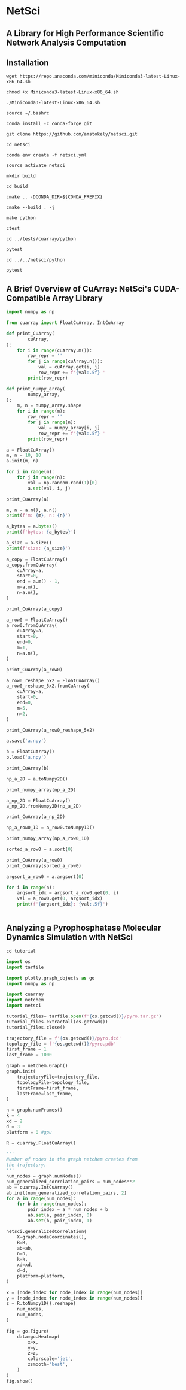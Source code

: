 # NetSci
## A Library for High Performance Scientific Network Analysis Computation
## Installation
``` Shell
wget https://repo.anaconda.com/miniconda/Miniconda3-latest-Linux-x86_64.sh
```
```
chmod +x Miniconda3-latest-Linux-x86_64.sh
```
```
./Miniconda3-latest-Linux-x86_64.sh
```
```
source ~/.bashrc
```
```
conda install -c conda-forge git
```
```
git clone https://github.com/amstokely/netsci.git
```
```
cd netsci
```
```
conda env create -f netsci.yml
```
```
source activate netsci
```
```
mkdir build
```
```
cd build
```
```
cmake .. -DCONDA_DIR=${CONDA_PREFIX}
```
```
cmake --build . -j
```
```
make python
```
```
ctest
```
```
cd ../tests/cuarray/python
```
```
pytest
```
```
cd ../../netsci/python
```
```
pytest
```

## A Brief Overview of CuArray: NetSci's CUDA-Compatible Array Library

``` python
import numpy as np

from cuarray import FloatCuArray, IntCuArray
```

```python
def print_CuArray(
        cuArray,
):
    for i in range(cuArray.m()):
        row_repr = ''
        for j in range(cuArray.n()):
            val = cuArray.get(i, j)
            row_repr += f'{val:.5f} '
        print(row_repr)
```

```python
def print_numpy_array(
        numpy_array,
):
    m, n = numpy_array.shape
    for i in range(m):
        row_repr = ''
        for j in range(n):
            val = numpy_array[i, j]
            row_repr += f'{val:.5f} '
        print(row_repr)
```

``` python
a = FloatCuArray()
m, n = 10, 10
a.init(m, n)
```
``` python
for i in range(m):
    for j in range(n):
        val = np.random.rand(1)[0]
        a.set(val, i, j)
```

``` python
print_CuArray(a)
```

``` python
m, n = a.m(), a.n()
print(f'm: {m}, n: {n}')
```

``` python
a_bytes = a.bytes()
print(f'bytes: {a_bytes}')
```

``` python
a_size = a.size()
print(f'size: {a_size}')
```

``` python
a_copy = FloatCuArray()
a_copy.fromCuArray(
    cuArray=a,
    start=0,
    end = a.m() - 1,
    m=a.m(),
    n=a.n(),
)
```

``` python
print_CuArray(a_copy)
```

``` python
a_row0 = FloatCuArray()
a_row0.fromCuArray(
    cuArray=a,
    start=0,
    end=0,
    m=1,
    n=a.n(),
)
```

``` python
print_CuArray(a_row0)
```

``` python
a_row0_reshape_5x2 = FloatCuArray()
a_row0_reshape_5x2.fromCuArray(
    cuArray=a,
    start=0,
    end=0,
    m=5,
    n=2,
)
```

``` python
print_CuArray(a_row0_reshape_5x2)
```

``` python
a.save('a.npy')
```

``` python
b = FloatCuArray()
b.load('a.npy')
```

``` python
print_CuArray(b)
```

``` python
np_a_2D = a.toNumpy2D()
```

``` python
print_numpy_array(np_a_2D)
```

``` python
a_np_2D = FloatCuArray()
a_np_2D.fromNumpy2D(np_a_2D)
```

``` python
print_CuArray(a_np_2D)
```

``` python
np_a_row0_1D = a_row0.toNumpy1D()
```

``` python
print_numpy_array(np_a_row0_1D)
```

``` python
sorted_a_row0 = a.sort(0)
```

``` python
print_CuArray(a_row0)
print_CuArray(sorted_a_row0)
```

``` python
argsort_a_row0 = a.argsort(0)
```

``` python
for i in range(n):
    argsort_idx = argsort_a_row0.get(0, i)
    val = a_row0.get(0, argsort_idx)
    print(f'{argsort_idx}: {val:.5f}')
```

``` python
```


## Analyzing a Pyrophosphatase Molecular Dynamics Simulation with NetSci

```
cd tutorial
```
``` python
import os
import tarfile

import plotly.graph_objects as go
import numpy as np

import cuarray
import netchem
import netsci
```

``` python
tutorial_files= tarfile.open(f'{os.getcwd()}/pyro.tar.gz')
tutorial_files.extractall(os.getcwd())
tutorial_files.close()
```

``` python
trajectory_file = f'{os.getcwd()}/pyro.dcd'
topology_file = f'{os.getcwd()}/pyro.pdb'
first_frame = 1
last_frame = 1000

graph = netchem.Graph()
graph.init(
    trajectoryFile=trajectory_file,
    topologyFile=topology_file,
    firstFrame=first_frame,
    lastFrame=last_frame,
)
```

``` python
n = graph.numFrames()
k = 4
xd = 2
d = 3
platform = 0 #gpu
```

``` python
R = cuarray.FloatCuArray()
```

``` python
'''
Number of nodes in the graph netchem creates from 
the trajectory.
'''
num_nodes = graph.numNodes() 
num_generalized_correlation_pairs = num_nodes**2
ab = cuarray.IntCuArray()
ab.init(num_generalized_correlation_pairs, 2)
for a in range(num_nodes):
    for b in range(num_nodes):
        pair_index = a * num_nodes + b
        ab.set(a, pair_index, 0)
        ab.set(b, pair_index, 1)
```

``` python
netsci.generalizedCorrelation(
    X=graph.nodeCoordinates(),
    R=R,
    ab=ab,
    n=n,
    k=k,
    xd=xd,
    d=d,
    platform=platform,
)
```

``` python
x = [node_index for node_index in range(num_nodes)]
y = [node_index for node_index in range(num_nodes)]
z = R.toNumpy1D().reshape(
    num_nodes,
    num_nodes,
)
```

``` python
fig = go.Figure(
    data=go.Heatmap(
        x=x, 
        y=y,
        z=z,
        colorscale='jet',
        zsmooth='best',
    )
)
fig.show()
```
